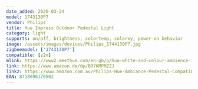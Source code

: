 ```yaml
---
date_added: 2020-03-24
model: 1743130P7
vendor: Philips
title: Hue Impress Outdoor Pedestal Light
category: light
supports: on/off, brightness, colortemp, colorxy, power-on behavior
image: /assets/images/devices/Philips_1744130P7.jpg
zigbeemodel: ['1743130P7']
compatible: [z2m]
mlink: https://www2.meethue.com/en-gb/p/hue-white-and-colour-ambience-impress-outdoor-pedestal-light/1743130P7
link: https://www.amazon.de/dp/B07KMPMZZJ
link2: https://www.amazon.com.au/Philips-Hue-Ambiance-Pedestal-Compatible/dp/B07VY9K1K8/
EAN: 8718696170502
---
```

